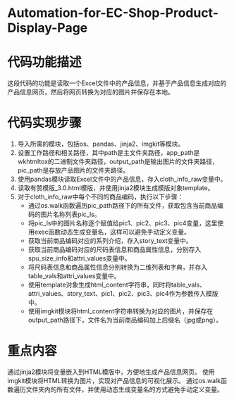 # Automation-for-EC-Shop-Product-Display-Page

# 代码功能描述
这段代码的功能是读取一个Excel文件中的产品信息，并基于产品信息生成对应的产品信息网页，然后将网页转换为对应的图片并保存在本地。

# 代码实现步骤
1. 导入所需的模块，包括os、pandas、jinja2、imgkit等模块。
2. 设置工作路径和相关路径，其中path是主文件夹路径，app_path是wkhtmltox的二进制文件夹路径，output_path是输出图片的文件夹路径，pic_path是存放产品图片的文件夹路径。
3. 使用pandas模块读取Excel文件中的产品信息，存入cloth_info_raw变量中。
4. 读取有赞模版_3.0.html模版，并使用jinja2模块生成模版对象template。
5. 对于cloth_info_raw中每个不同的商品编码，执行以下步骤：
   * 通过os.walk函数遍历pic_path路径下的所有文件，获取包含当前商品编码的图片名称列表pic_ls。
   * 将pic_ls中的图片名称逐个赋值给pic1、pic2、pic3、pic4变量，这里使用exec函数动态生成变量名，这样可以避免手动定义变量。
   * 获取当前商品编码对应的系列介绍，存入story_text变量中。
   * 获取当前商品编码对应的尺码表信息和商品属性信息，分别存入spu_size_info和attri_values变量中。
   * 将尺码表信息和商品属性信息分别转换为二维列表和字典，并存入table_vals和attri_values变量中。
   * 使用template对象生成html_content字符串，同时将table_vals、attri_values、story_text、pic1、pic2、pic3、pic4作为参数传入模版中。
   * 使用imgkit模块将html_content字符串转换为对应的图片，并保存在output_path路径下，文件名为当前商品编码加上后缀名（jpg或png）。
# 重点内容
通过jinja2模块将变量嵌入到HTML模版中，方便地生成产品信息网页。
使用imgkit模块将HTML转换为图片，实现对产品信息的可视化展示。
通过os.walk函数遍历文件夹内的所有文件，并使用动态生成变量名的方式避免手动定义变量。
